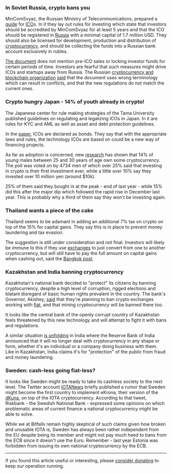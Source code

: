 ### In Soviet Russia, crypto bans you

MinComSvyaz, the Russian Ministry of Telecommunications, prepared a [guide][doc] for [ICO]s. In it they lay out rules for investing which state that investors should be accredited by MinComSvyaz for at least 5 years and that the ICO should be registered in [Russia] with a minimal capital of 1.7 million USD. They should also be licensed for development, production and distribution of [cryptocurrency][cc], and should be collecting the funds into a Russian bank account exclusively in rubles.

[The document][doc] does not mention pre-ICO sales or locking investor funds for certain periods of time. Investors are fearful that such measures might drive ICOs and startups away from Russia. The Russian [cryptocurrency and blockchain organization][ubik] [said][link] that the document uses wrong terminology which can result in conflicts, and that the new regulations do not match the current ones.

### Crypto hungry Japan - 14% of youth already in crypto!

The Japanese center for rule making strategies of the Tama University published guidelines on regulating and legalizing ICOs in Japan. In it are rules for KYC and AML as well as asset and debt protection guidelines.

In the [paper][guide], ICOs are declared as bonds. They say that with the appropriate laws and rules, the technology ICOs are based on could be a new way of financing projects.

As far as adoption is concerned, new [research][poll] has shown that 14% of young males between 25 and 30 years of age own some cryptocurrency. The poll was voted on by 4734 men of which over 25% said that investing in crypto is their first investment ever, while a little over 10% say they invested over 10 million yen (around $10k).

25% of them said they bought in at the peak - end of last year - while 15% did this after the major dip which followed the rapid rise in December last year. This is probably why a third of them say they won't be investing again.

### Thailand wants a piece of the cake

Thailand seems to be adamant in adding an additional 7% tax on crypto on top of the 15% for capital gains. They say this is in place to prevent money laundering and tax evasion.

The suggestion is still under consideration and not final. Investors will likely be immune to this if they use [exchanges][exc] to just convert from one to another cryptocurrency, but will still have to pay the full amount on capital gains when cashing out, said the [Bangkok post][post].

### Kazakhstan and India banning cryptocurrency

Kazakhstan's national bank decided to "protect" its citizens by banning cryptocurrency, despite a high level of corruption, rigged elections and blatant disregard of basic human rights prevalent in the country. The bank's Governor, Akishey, [said][rekao] that they're planning to ban crypto exchanges working with [fiat], and that mining cryptocurrency will be banned there too.

It looks like the central bank of the openly corrupt country of Kazakhstan feels threatened by this new technology and will attempt to fight it with bans and regulations.

A similar situation [is unfolding][india] in India where the Reserve Bank of India announced that it will no longer deal with cryptocurrency in any shape or form, whether it's an individual or a company doing business with them. Like in Kazakhstan, India claims it's for "protection" of the public from fraud and money laundering.

### Sweden: cash-less going fiat-less?

It looks like Sweden might be ready to take its cashless society to the next level. The Twitter account [IOTANews](https://twitter.com/iotanews) briefly published a rumor that Sweden might become the first country to implement eKrona, their version of the [dKuna], on top of the IOTA cryptocurrency. According to that tweet, Riskbank - the Swedish National Bank - expressed some opinions on which problematic areas of current finance a national cryptocurrency might be able to solve.

While we at Bitfalls remain highly skeptical of such claims given how broken and unusable IOTA is, Sweden has always been rather independent from the EU despite being its member and might not pay much heed to bans from the ECB since it doesn't use the Euro. Remember - last year Estonia was forbidden from issuing its own national cryptocurrency by the ECB.

---

If you found this article useful or interesting, please [consider donating][donate] to keep our operation running.

[donate]: https://bitfalls.com/donate

[rekao]: https://sputniknews.com/asia/201803301063085023-kazakhstan-digital-currency-mining-ban/
[donate]: https://bitfalls.com/donate
[eth]: https://bitfalls.com/2017/08/20/blockchain-explained-blockchain-works/
[bc]: https://bitfalls.com/2017/08/20/blockchain-explained-blockchain-works/
[ico]: https://bitfalls.com/glossary/#ico
[link]: https://www.kommersant.ru/doc/3591660
[doc]: http://regulation.gov.ru/projects#search=%D1%86%D0%B8%D1%84%D1%80%D0%BE%D0%B2%D1%8B%D0%B5&npa=79293
[russia]: https://bitfalls.com/2018/04/03/no-russian-hotels-will-not-accepting-cryptocurrency-yet/
[cc]: https://bitfalls.com/2017/08/20/cryptocurrency/
[ubik]: https://bitfalls.com/2018/02/17/cryptouk-croatia-japan-formalize-blockchain-associations/
[guide]: https://www.tama.ac.jp/crs/2018_ico_en.pdf
[poll]: https://www.cyberagent.co.jp/news/detail/id=21497
[post]: https://www.bangkokpost.com/business/finance/1436159/draft-decree-on-digital-assets-approved
[exc]: https://bitfalls.com/glossary/#exchange
[fiat]: https://bitfalls.com/glossary/#fiat
[mine]: https://bitfalls.com/glossary/#mining
[dkuna]: https://bitfalls.com/2017/10/31/dkuna-use-case-government-cryptocurrency-option/
[india]: https://rbidocs.rbi.org.in/rdocs/PressRelease/PDFs/PR264270719E5CB28249D7BCE07C5B3196C904.PDF

